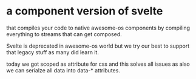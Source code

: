 # a component version of svelte
that compiles your code to native awesome-os components by compiling everything to streams that can get composed.

Svelte is deprecated in awesome-os world but we try our best to support that legacy stuff as many did learn it.

today we got scoped as attribute for css and this solves all issues as also we can serialze all 
data into data-* attributes.

